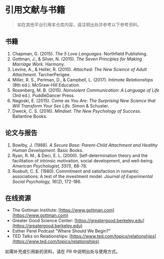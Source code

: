 # 引用文献与书籍

> 如在其他平台引用本仓库内容，请注明出处并参考以下参考资料。

## 书籍

1. Chapman, G. (2015). *The 5 Love Languages*. Northfield Publishing.
2. Gottman, J., & Silver, N. (2015). *The Seven Principles for Making Marriage Work*. Harmony.
3. Levine, A., & Heller, R. (2010). *Attached: The New Science of Adult Attachment*. TarcherPerigee.
4. Miller, R. S., Perlman, D., & Campbell, L. (2017). *Intimate Relationships* (8th ed.). McGraw-Hill Education.
5. Rosenberg, M. B. (2015). *Nonviolent Communication: A Language of Life* (3rd ed.). PuddleDancer Press.
6. Nagoski, E. (2015). *Come as You Are: The Surprising New Science that Will Transform Your Sex Life*. Simon & Schuster.
7. Dweck, C. S. (2016). *Mindset: The New Psychology of Success*. Ballantine Books.

## 论文与报告

1. Bowlby, J. (1988). *A Secure Base: Parent-Child Attachment and Healthy Human Development*. Basic Books.
2. Ryan, R. M., & Deci, E. L. (2000). Self-determination theory and the facilitation of intrinsic motivation, social development, and well-being. *American Psychologist, 55*(1), 68-78.
3. Rusbult, C. E. (1980). Commitment and satisfaction in romantic associations: A test of the investment model. *Journal of Experimental Social Psychology, 16*(2), 172-186.

## 在线资源

- The Gottman Institute: [https://www.gottman.com](https://www.gottman.com)
- Greater Good Science Center: [https://greatergood.berkeley.edu](https://greatergood.berkeley.edu)
- Esther Perel Podcast “Where Should We Begin?”
- TED Talks on Relationships: [https://www.ted.com/topics/relationships](https://www.ted.com/topics/relationships)

如需补充或引用新的资料，请在 PR 中说明出处与使用方式。
